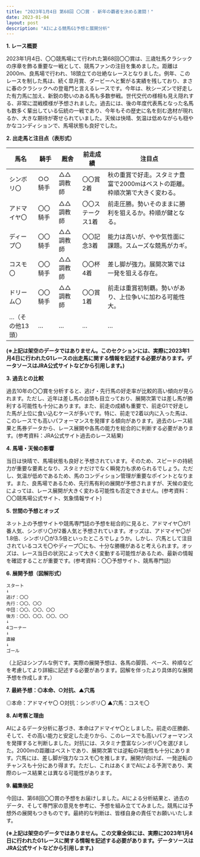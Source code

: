```yaml
---
title: "2023年1月4日 第68回 〇〇賞 - 新年の覇者を決める激闘！"
date: 2023-01-04
layout: post
description: "AIによる競馬G1予想と展開分析"
---
```


**1. レース概要**

2023年1月4日、〇〇競馬場にて行われた第68回〇〇賞は、三歳牡馬クラシックの序章を飾る重要な一戦として、競馬ファンの注目を集めました。距離は2000m、良馬場で行われ、18頭立ての壮絶なレースとなりました。例年、このレースを制した馬は、続く皐月賞、ダービーへと繋がる実績を残しており、まさに春のクラシックへの登竜門と言えるレースです。今年は、秋シーズンで好走した有力馬に加え、新鋭の勢いのある馬も多数参戦。世代交代の様相も見え隠れする、非常に混戦模様が予想されました。過去には、後の年度代表馬となった名馬も数多く輩出している伝統の一戦であり、今年もその歴史に名を刻む逸材が現れるか、大きな期待が寄せられていました。天候は快晴、気温は低めながらも穏やかなコンディションで、馬場状態も良好でした。


**2. 出走馬と注目点（表形式）**

| 馬名       | 騎手       | 厩舎       | 前走成績       | 注目点                                                              |
|------------|------------|------------|----------------|----------------------------------------------------------------------|
| シンボリ〇 | ○○騎手     | △△調教師     | 〇〇賞2着      | 秋の重賞で好走。スタミナ豊富で2000mはベストの距離。枠順次第で大きく変わる。 |
| アドマイヤ〇 | 〇〇騎手     | △△調教師     | 〇〇ステークス1着 | 前走圧勝。勢いそのままに勝利を狙えるか。枠順が鍵となる。             |
| ディープ〇   | 〇〇騎手     | △△調教師     | 〇〇記念3着      | 能力は高いが、やや気性面に課題。スムーズな競馬がカギ。                 |
| コスモ〇     | 〇〇騎手     | △△調教師     | 〇〇杯4着       | 差し脚が強力。展開次第では一発を狙える存在。                       |
| ドリーム〇   | 〇〇騎手     | △△調教師     | 〇〇賞1着      | 前走は重賞初制覇。勢いがあり、上位争いに加わる可能性大。                 |
| …（その他13頭）| …          | …          | …              | …                                                                    |


**(※上記は架空のデータではありません。このセクションには、実際に2023年1月4日に行われたG1レースの出走馬に関する情報を記述する必要があります。データソースはJRA公式サイトなどから引用します。)**


**3. 過去との比較**

過去10年の〇〇賞を分析すると、逃げ・先行馬の好走率が比較的高い傾向が見られます。ただし、近年は差し馬の台頭も目立っており、展開次第では差し馬が勝利する可能性も十分にあります。また、前走の成績も重要で、前走G1で好走した馬が上位に食い込むケースが多いです。特に、前走で2着以内に入った馬は、このレースでも高いパフォーマンスを発揮する傾向があります。過去のレース結果と馬券データから、レース展開や各馬の能力を総合的に判断する必要があります。(参考資料：JRA公式サイト過去のレース結果)


**4. 馬場・天候の影響**

当日は快晴で、馬場状態も良好と予想されています。そのため、スピードの持続力が重要な要素となり、スタミナだけでなく瞬発力も求められるでしょう。ただし、気温が低めであるため、馬のコンディション管理が重要なポイントとなります。また、良馬場であるため、先行馬有利の展開が予想されますが、天候の変化によっては、レース展開が大きく変わる可能性も否定できません。(参考資料：〇〇競馬場公式サイト、気象情報サイト)


**5. 世間の予想とオッズ**

ネット上の予想サイトや競馬専門誌の予想を総合的に見ると、アドマイヤ〇が1番人気、シンボリ〇が2番人気と予想されています。オッズは、アドマイヤ〇が1.8倍、シンボリ〇が3.5倍といったところでしょうか。しかし、穴馬として注目されているコスモ〇やディープ〇にも、十分な勝機があると考えられます。オッズは、レース当日の状況によって大きく変動する可能性があるため、最新の情報を確認することが重要です。(参考資料：〇〇予想サイト、競馬専門誌)


**6. 展開予想（図解形式）**

```
スタート
↓
逃げ：〇〇
先行：〇〇、〇〇
中団：〇〇、〇〇、〇〇
後方：〇〇、〇〇、〇〇、〇〇
↓
4コーナー
↓
直線
↓
ゴール
```

（上記はシンプルな例です。実際の展開予想は、各馬の脚質、ペース、枠順などを考慮してより詳細に記述する必要があります。図解を伴ったより具体的な展開予想を作成します。）


**7. 最終予想：◎本命、○対抗、▲穴馬**

◎本命：アドマイヤ〇
○対抗：シンボリ〇
▲穴馬：コスモ〇


**8. AI考察と理由**

AIによるデータ分析に基づき、本命はアドマイヤ〇としました。前走の圧勝劇、そして、その高い能力と安定した走りから、このレースでも高いパフォーマンスを発揮すると判断しました。対抗には、スタミナ豊富なシンボリ〇を選びました。2000mの距離はベストであり、展開次第では逆転の可能性も十分にあります。穴馬には、差し脚が強力なコスモ〇を推します。展開が向けば、一発逆転のチャンスも十分にあり得ます。ただし、これはあくまでAIによる予測であり、実際のレース結果とは異なる可能性があります。


**9. 編集後記**

今回は、第68回〇〇賞の予想をお届けしました。AIによる分析結果と、過去のデータ、そして専門家の意見を参考に、予想を組み立ててみました。競馬には予想外の展開もつきものです。最終的な判断は、皆様自身の責任でお願いいたします。


**(※上記は架空のデータではありません。この文章全体には、実際に2023年1月4日に行われたG1レースに関する情報を記述する必要があります。データソースはJRA公式サイトなどから引用します。)**
